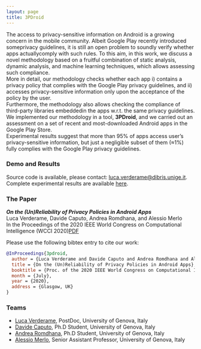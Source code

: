 ```yaml
---
layout: page
title: 3PDroid
---
```

The  access  to  privacy-sensitive  information  on  Android  is  a  growing  concern  in  the  mobile  community.  Albeit Google  Play  recently  introduced  someprivacy guidelines,  it  is still  an  open  problem  to  soundly  verify  whether  apps  actuallycomply  with  such  rules.  To  this  aim,  in  this  work,  we  discuss a  novel  methodology  based  on  a  fruitful  combination  of  static analysis,  dynamic  analysis,  and  machine  learning  techniques, which  allows  assessing  such  compliance.  
More  in  detail,  our methodology checks whether each app i) contains a privacy policy that  complies  with  the  Google  Play  privacy  guidelines,  and  ii) accesses  privacy-sensitive  information  only  upon  the  acceptance of  the  policy  by  the  user.  
Furthermore,  the  methodology  also allows checking the compliance of third-party libraries embeddedin  the  apps  w.r.t.  the  same  privacy  guidelines.
We  implemented  our  methodology  in  a  tool,  **3PDroid**,  and  we carried out an assessment on a set of recent and most-downloaded Android  apps  in  the  Google  Play  Store.  
Experimental  results suggest  that  more  than  95%  of  apps  access  user’s  privacy-sensitive information, but just a negligible subset of them (≈1%) fully  complies  with  the  Google  Play  privacy  guidelines. 

### Demo and Results
Source code is available, please contact: <luca.verderame@dibris.unige.it>.    
Complete experimental results are available [here](../data/3pdroid_results.zip). 

### The Paper
***On the (Un)Reliability of Privacy Policies in Android Apps***  
Luca Verderame, Davide Caputo, Andrea Romdhana, and Alessio Merlo  
In the Proceedings of the 2020 IEEE World Congress on Computational Intelligence (WCCI 2020)[PDF]()  

Please use the following bibtex entry to cite our work:

```BibTeX
@InProceedings{3pdroid,
  author = {Luca Verderame and Davide Caputo and Andrea Romdhana and Alessio Merlo},
  title = {On the (Un)Reliability of Privacy Policies in Android Apps},
  booktitle = {Proc. of the 2020 IEEE World Congress on Computational Intelligence (WCCI 2020)},
  month = {July},
  year = {2020},
  address = {Glasgow, UK}
}
```

### Teams
- [Luca Verderame](https://www.talos-sec.com/), PostDoc, University of Genova, Italy
- [Davide Caputo](../people/davide_caputo/), Ph.D Student, University of Genova, Italy
- [Andrea Romdhana](../people/andrea_romdhana/), Ph.D Student, University of Genova, Italy
- [Alessio Merlo](../people/alessio_merlo/), Senior Assistant Professor, University of Genova, Italy